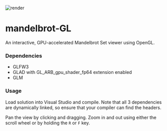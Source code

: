 ![render](https://user-images.githubusercontent.com/11539931/161137397-9b044f41-9869-4e4c-b150-be6b16ee1e6a.png)

# mandelbrot-GL
An interactive, GPU-accelerated Mandelbrot Set viewer using OpenGL.

### Dependencies
- GLFW3
- GLAD with GL_ARB_gpu_shader_fp64 extension enabled
- GLM

### Usage
Load solution into Visual Studio and compile. Note that all 3 dependencies are dynamically linked, so ensure that your compiler can find the headers.

Pan the view by clicking and dragging. Zoom in and out using either the scroll wheel or by holding the `R` or `F` key.
